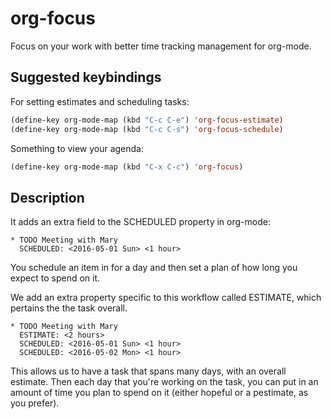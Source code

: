 # org-focus

Focus on your work with better time tracking management for org-mode.

## Suggested keybindings

For setting estimates and scheduling tasks:

``` lisp
(define-key org-mode-map (kbd "C-c C-e") 'org-focus-estimate)
(define-key org-mode-map (kbd "C-c C-s") 'org-focus-schedule)
```

Something to view your agenda:

``` lisp
(define-key org-mode-map (kbd "C-x C-c") 'org-focus)
```

## Description

It adds an extra field to the SCHEDULED property in org-mode:

```
* TODO Meeting with Mary
  SCHEDULED: <2016-05-01 Sun> <1 hour>
```

You schedule an item in for a day and then set a plan of how long
you expect to spend on it.

We add an extra property specific to this workflow called ESTIMATE,
which pertains the the task overall.

```
* TODO Meeting with Mary
  ESTIMATE: <2 hours>
  SCHEDULED: <2016-05-01 Sun> <1 hour>
  SCHEDULED: <2016-05-02 Mon> <1 hour>
```

This allows us to have a task that spans many days, with an overall
estimate. Then each day that you're working on the task, you can
put in an amount of time you plan to spend on it (either hopeful or
a pestimate, as you prefer).
